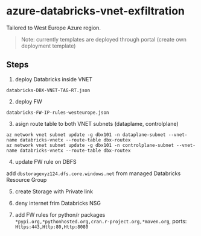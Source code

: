 # azure-databricks-vnet-exfiltration

Tailored to West Europe Azure region.

> Note: currently templates are deployed through portal (create own deployment template)

## Steps

1. deploy Databricks inside VNET 

```databricks-DBX-VNET-TAG-RT.json```

2. deploy FW 

```databricks-FW-IP-rules-westeurope.json```

3. asign route table to both VNET subnets (dataplame, controlplane)

```
az network vnet subnet update -g dbx101 -n dataplane-subnet --vnet-name databricks-vnetx --route-table dbx-routex
az network vnet subnet update -g dbx101 -n controlplane-subnet --vnet-name databricks-vnetx --route-table dbx-routex
```

4. update FW rule on DBFS

add `dbstoragexyz124.dfs.core.windows.net` from managed Databricks Resource Group

5. create Storage with Private link

6. deny internet frim Databricks NSG

7. add FW rules for python/r packages `*pypi.org,*pythonhosted.org,cran.r-project.org,*maven.org`, ports: `Https:443,Http:80,Http:8080`
